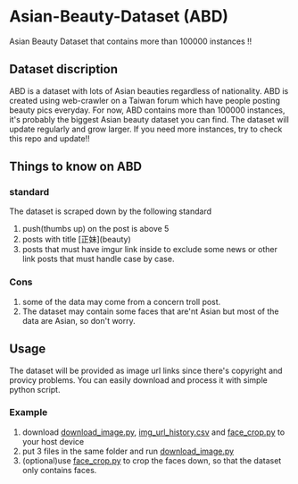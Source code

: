 # Asian-Beauty-Dataset (ABD)
Asian Beauty Dataset that contains more than 100000 instances !!

## Dataset discription
ABD is a dataset with lots of Asian beauties regardless of nationality.
ABD is created using web-crawler on a Taiwan forum which have people posting beauty pics everyday.
For now, ABD contains more than 100000 instances, it's probably the biggest Asian beauty dataset you can find.
The dataset will update regularly and grow larger.
If you need more instances, try to check this repo and update!!

## Things to know on ABD
### standard
The dataset is scraped down by the following standard
1. push(thumbs up) on the post is above 5
2. posts with title \[正妹\](beauty)
3. posts that must have imgur link inside to exclude some news or other link posts that must handle case by case.
### Cons
1. some of the data may come from a concern troll post.
2. The dataset may contain some faces that are'nt Asian but most of the data are Asian, so don't worry.
## Usage
The dataset will be provided as image url links since there's copyright and provicy problems.
You can easily download and process it with simple python script.

### Example
1. download [download_image.py](/download_image.py), [img_url_history.csv](/img_url_history.csv) and [face_crop.py](/face_crop.py) to your host device
2. put 3 files in the same folder and run [download_image.py](/download_image.py)
3. (optional)use [face_crop.py](/face_crop.py) to crop the faces down, so that the dataset only contains faces.
